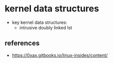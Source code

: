 # kernel data structures
* key kernel data structures:
    * intrusive doubly linked lst

## references
* https://0xax.gitbooks.io/linux-insides/content/
